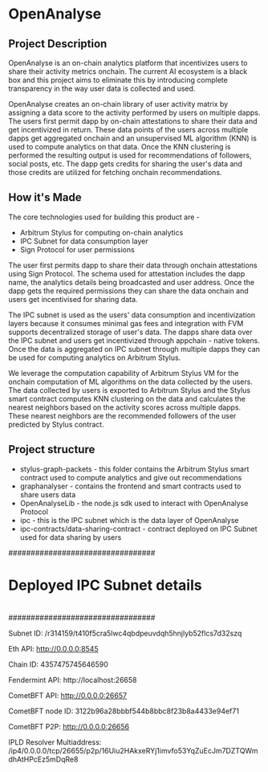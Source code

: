 # OpenAnalyse

## Project Description

OpenAnalyse is an on-chain analytics platform that incentivizes users to share their activity metrics onchain. The current AI ecosystem is a black box and this project aims to eliminate this by introducing complete transparency in the way user data is collected and used.

OpenAnalyse creates an on-chain library of user activity matrix by assigning a data score to the activity performed by users on multiple dapps. The users first permit dapp by on-chain attestations to share their data and get incentivized in return. These data points of the users across multiple dapps get aggregated onchain and an unsupervised ML algorithm (KNN) is used to compute analytics on that data. Once the KNN clustering is performed the resulting output is used for recommendations of followers, social posts, etc. The dapp gets credits for sharing the user's data and those credits are utilized for fetching onchain recommendations.

## How it's Made

The core technologies used for building this product are -

- Arbitrum Stylus for computing on-chain analytics
- IPC Subnet for data consumption layer
- Sign Protocol for user permissions

The user first permits dapp to share their data through onchain attestations using Sign Protocol. The schema used for attestation includes the dapp name, the analytics details being broadcasted and user address. Once the dapp gets the required permissions they can share the data onchain and users get incentivised for sharing data.

The IPC subnet is used as the users' data consumption and incentivization layers because it consumes minimal gas fees and integration with FVM supports decentralized storage of user's data. The dapps share data over the IPC subnet and users get incentivized through appchain - native tokens. Once the data is aggregated on IPC subnet through multiple dapps they can be used for computing analytics on Arbitrum Stylus.

We leverage the computation capability of Arbitrum Stylus VM for the onchain computation of ML algorithms on the data collected by the users. The data collected by users is exported to Arbitrum Stylus and the Stylus smart contract computes KNN clustering on the data and calculates the nearest neighbors based on the activity scores across multiple dapps. These nearest neighbors are the recommended followers of the user predicted by Stylus contract.

## Project structure

- stylus-graph-packets - this folder contains the Arbitrum Stylus smart contract used to compute analytics and give out recommendations
- graphanalyser - contains the frontend and smart contracts used to share users data
- OpenAnalyseLib - the node.js sdk used to interact with OpenAnalyse Protocol
- ipc - this is the IPC subnet which is the data layer of OpenAnalyse
- ipc-contracts/data-sharing-contract - contract deployed on IPC Subnet used for data sharing by users

#################################

#

# Deployed IPC Subnet details

#

#################################

Subnet ID:
/r314159/t410f5cra5lwc4qbdpeuvdqh5hnjlyb52flcs7d32szq

Eth API:
http://0.0.0.0:8545

Chain ID:
4357475745646590

Fendermint API:
http://localhost:26658

CometBFT API:
http://0.0.0.0:26657

CometBFT node ID:
3122b96a28bbbf544b8bbc8f23b8a4433e94ef71

CometBFT P2P:
http://0.0.0.0:26656

IPLD Resolver Multiaddress:
/ip4/0.0.0.0/tcp/26655/p2p/16Uiu2HAkxeRYj1imvfo53YqZuEcJm7DZTQWmdhAtHPcEz5mDqRe8
